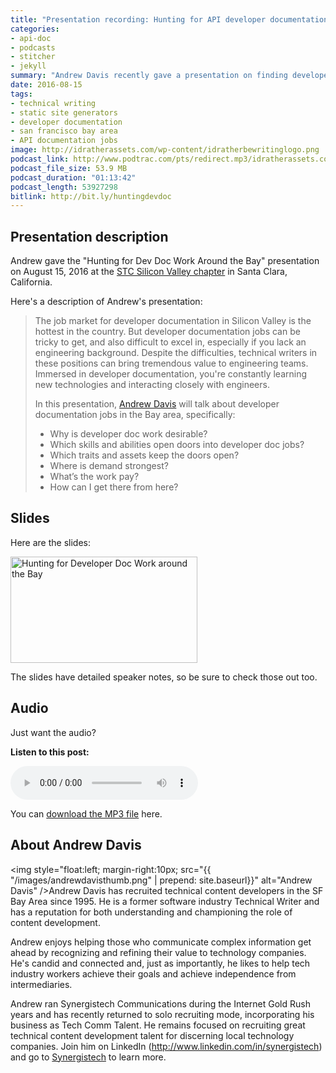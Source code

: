 ```yaml
---
title: "Presentation recording: Hunting for API developer documentation jobs in the San Francisco Bay area, by Andrew Davis"
categories:
- api-doc
- podcasts
- stitcher
- jekyll
summary: "Andrew Davis recently gave a presentation on finding developer documentation jobs, mostly for API documentation, in the San Francisco Bay area. The title of the presentation is Hunting for Dev Doc Work around the Bay. You can listen to the presentation recording, check out the slides, or just download the audio."
date: 2016-08-15
tags:
- technical writing
- static site generators
- developer documentation
- san francisco bay area
- API documentation jobs
image: http://idratherassets.com/wp-content/idratherbewritinglogo.png
podcast_link: http://www.podtrac.com/pts/redirect.mp3/idratherassets.com/podcasts/huntingdevdoc.mp3
podcast_file_size: 53.9 MB
podcast_duration: "01:13:42"
podcast_length: 53927298
bitlink: http://bit.ly/huntingdevdoc
---
```


## Presentation description

Andrew gave the "Hunting for Dev Doc Work Around the Bay" presentation on August 15, 2016 at the [STC Silicon Valley chapter](http://www.stc-siliconvalley.org/2016/07/21/august-15-hunting-for-dev-doc-work-around-the-bay/
) in Santa Clara, California. 

Here's a description of Andrew's presentation:

> The job market for developer documentation in Silicon Valley is the hottest in the country. But developer documentation jobs can be tricky to get, and also difficult to excel in, especially if you lack an engineering background. Despite the difficulties, technical writers in these positions can bring tremendous value to engineering teams. Immersed in developer documentation, you're constantly learning new technologies and interacting closely with engineers. 
> 
> In this presentation, <a href="http://www.synergistech.com/">Andrew Davis</a> will talk about developer documentation jobs in the Bay area, specifically:
><ul>
> 	<li>Why is developer doc work desirable?</li>
> 	<li>Which skills and abilities open doors into developer doc jobs?</li>
> 	<li>Which traits and assets keep the doors open?</li>
> 	<li>Where is demand strongest?</li>
> 	<li>What’s the work pay?</li>
> 	<li>How can I get there from here?</li>
></ul>

## Slides

Here are the slides: 

<a href="https://docs.google.com/presentation/d/15S5xxMSYRZgGpdQNdHo7K9cqQQd6puZdg7aehBG2QNk/edit#slide=id.g35ed75ccf_022"><img src="http://www.stc-siliconvalley.org/wp-content/uploads/2016/07/slidethumbandrew.png" alt="Hunting for Developer Doc Work around the Bay" width="299" height="170" class="alignleft size-full wp-image-7876" /></a>

The slides have detailed speaker notes, so be sure to check those out too.

## Audio 

Just want the audio? 

<div class="audioControls">
<p><b>Listen to this post:</b></p>
<p><audio controls="controls"><source src="http://www.podtrac.com/pts/redirect.mp3/idratherassets.com/podcasts/huntingdevdoc.mp3" type="audio/mpeg" /></audio></p>

<p>You can <a href="http://www.podtrac.com/pts/redirect.mp3/idratherassets.com/podcasts/ssgtranslationcomplexity.mp3" alt="Hunting for API developer documentation jobs in the San Francisco Bay area">download the MP3 file</a> here.
</div>

## About Andrew Davis

<img style="float:left; margin-right:10px; src="{{ "/images/andrewdavisthumb.png" | prepend: site.baseurl}}" alt="Andrew Davis" />Andrew Davis has recruited technical content developers in the SF Bay Area since 1995. He is a former software industry Technical Writer and has a reputation for both understanding and championing the role of content development.

Andrew enjoys helping those who communicate complex information get ahead by recognizing and refining their value to technology companies. He's candid and connected and, just as importantly, he likes to help tech industry workers achieve their goals and achieve independence from intermediaries.

Andrew ran Synergistech Communications during the Internet Gold Rush years and has recently returned to solo recruiting mode, incorporating his business as Tech Comm Talent. He remains focused on recruiting great technical content development talent for discerning local technology companies. Join him on LinkedIn (<a href="http://www.linkedin.com/in/synergistech">http://www.linkedin.com/in/synergistech</a>) and go to [Synergistech](http://www.synergistech.com/) to learn more.

